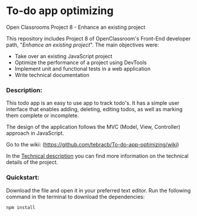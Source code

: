 # To-do app optimizing
 Open Classrooms Project 8 - Enhance an existing project
 
 This repository includes Project 8 of OpenClassroom's Front-End developer path, "_Enhance an existing project_".
The main objectives were:
* Take over an existing JavaScript project
* Optimize the performance of a project using DevTools
* Implement unit and functional tests in a web application
* Write technical documentation


### Description: 

This todo app is an easy to use app to track todo's. It has a simple user interface that enables adding, deleting, editing todos, as well as marking them complete or incomplete.


The design of the application follows the MVC (Model, View, Controller) approach in JavaScript. 

Go to the wiki: (https://github.com/tebracb/To-do-app-optimizing/wiki) 

In the [Technical description](https://github.com/tebracb/To-do-app-optimizing/wiki/Technical-description) you can find more information on the technical details of the project.

### Quickstart:

Download the file and open it in your preferred text editor. Run the following command in the terminal to download the dependencies:

`npm install`
